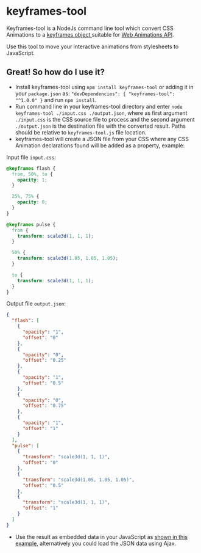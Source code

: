 # keyframes-tool

Keyframes-tool is a NodeJs command line tool which convert CSS Animations to a [keyframes object ](https://w3c.github.io/web-animations/#processing-a-keyframes-argument) suitable for [Web Animations API](https://w3c.github.io/web-animations/).

Use this tool to move your interactive animations from stylesheets to JavaScript.


## Great! So how do I use it?

- Install keyframes-tool using `npm install keyframes-tool` or adding it in your `package.json` as: `"devDependencies": { "keyframes-tool": "^1.0.0" }` and run `npm install`.
- Run command line in your keyframes-tool directory and enter `node keyframes-tool ./input.css ./output.json`,
where as first argument `./input.css` is the CSS source file to process and the second argument `./output.json` is the destination file with the converted result.
Paths should be relative to `keyframes-tool.js` file location.
- keyframes-tool will create a JSON file from your CSS where any CSS Animation declarations found will be added as a property, example:

Input file `input.css`:
```css
@keyframes flash {
  from, 50%, to {
    opacity: 1;
  }

  25%, 75% {
    opacity: 0;
  }
}

@keyframes pulse {
  from {
    transform: scale3d(1, 1, 1);
  }

  50% {
    transform: scale3d(1.05, 1.05, 1.05);
  }

  to {
    transform: scale3d(1, 1, 1);
  }
}

```
Output file `output.json`:

```json
{
  "flash": [
    {
      "opacity": "1",
      "offset": "0"
    },
    {
      "opacity": "0",
      "offset": "0.25"
    },
    {
      "opacity": "1",
      "offset": "0.5"
    },
    {
      "opacity": "0",
      "offset": "0.75"
    },
    {
      "opacity": "1",
      "offset": "1"
    }
  ],
  "pulse": [
    {
      "transform": "scale3d(1, 1, 1)",
      "offset": "0"
    },
    {
      "transform": "scale3d(1.05, 1.05, 1.05)",
      "offset": "0.5"
    },
    {
      "transform": "scale3d(1, 1, 1)",
      "offset": "1"
    }
  ]
}
```
- Use the result as embedded data in your JavaScript as [shown in this example](http://codepen.io/gibbok/pen/ENpqZO), alternatively you could load the JSON data using Ajax.
